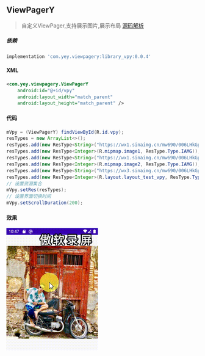## ViewPagerY
> 自定义ViewPager,支持展示图片,展示布局
> [源码解析](https://blog.csdn.net/MoLiao2046/article/details/105936958)
##### 依赖
```groovy
implementation 'com.yey.viewpagery:library_vpy:0.0.4'
```
#### XML
```xml
<com.yey.viewpagery.ViewPagerY
    android:id="@+id/vpy"
    android:layout_width="match_parent"
    android:layout_height="match_parent" />
```
#### 代码
```java
mVpy = (ViewPagerY) findViewById(R.id.vpy);
resTypes = new ArrayList<>();
resTypes.add(new ResType<String>("https://wx1.sinaimg.cn/mw690/006LHkGply1gaftm9dxcpj30tk0tzwv6.jpg", ResType.Type.URL));
resTypes.add(new ResType<Integer>(R.mipmap.image1, ResType.Type.IAMG));
resTypes.add(new ResType<String>("https://wx1.sinaimg.cn/mw690/006LHkGply1gaftm45nvhj334022te83.jpg", ResType.Type.URL));
resTypes.add(new ResType<Integer>(R.mipmap.image2, ResType.Type.IAMG));
resTypes.add(new ResType<String>("https://wx3.sinaimg.cn/mw690/006LHkGply1gebsmxnod3j30v80uxh18.jpg", ResType.Type.URL));
resTypes.add(new ResType<Integer>(R.layout.layout_test_vpy, ResType.Type.LAYOUT));
// 设置资源集合
mVpy.setRes(resTypes);
// 设置界面切换时间
mVpy.setScrollDuration(200);
```
#### 效果

![效果图](img/自定义ViewPager.gif)

